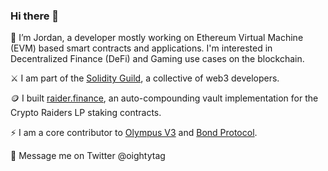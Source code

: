 ### Hi there 👋

<!--
**Oighty/Oighty** is a ✨ _special_ ✨ repository because its `README.md` (this file) appears on your GitHub profile.

Here are some ideas to get you started:

- 🔭 I’m currently working on ...
- 🌱 I’m currently learning ...
- 👯 I’m looking to collaborate on ...
- 🤔 I’m looking for help with ...
- 💬 Ask me about ...
- 📫 How to reach me: ...
- 😄 Pronouns: ...
- ⚡ Fun fact: ...
-->


👋  I’m Jordan, a developer mostly working on Ethereum Virtual Machine (EVM) based smart contracts and applications. I'm interested in Decentralized Finance (DeFi) and Gaming use cases on the blockchain.

⚔️ I am part of the [Solidity Guild](https://solidityguild.com), a collective of web3 developers.

🪙  I built [raider.finance](https://raider.finance), an auto-compounding vault implementation for the Crypto Raiders LP staking contracts.
  
⚡  I am a core contributor to [Olympus V3](https://github.com/OlympusDAO/olympus-v3) and [Bond Protocol](https://github.com/Bond-Protocol/bond-contracts).

📱  Message me on Twitter @oightytag
